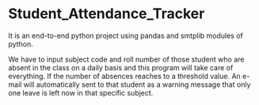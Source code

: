# Student_Attendance_Tracker
It is an end-to-end python project using pandas and smtplib modules of python.

We have to input subject code and roll number of those student who are absent in the class on a daily basis and this program will take care of everything. If the number of absences reaches to a threshold value. An e-mail will automatically sent to that student as a warning message that only one leave is left now in that specific subject.
